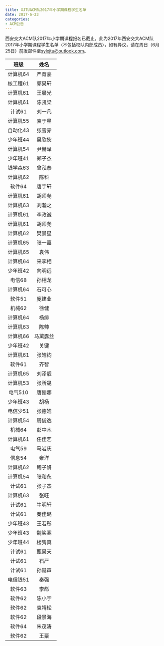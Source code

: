 ```yaml
---
title: XJTUACM队2017年小学期课程学生名单
date: 2017-6-23
categories:
- ACM公告
---
```


西安交大ACM队2017年小学期课程报名已截止，此为2017年西安交大ACM队2017年小学期课程学生名单（不包括校队内部成员），如有异议，请在周日（6月25日）前发邮件至[sylxjtu@outlook.com](mailto:sylxjtu@outlook.com)。

<!--more-->

| **班级** | **姓名**  |
|:--------:|:----------:|
| 计算机64 | 严育豪   |
| 核工程61 | 郭昊轩   |
| 计算机61 | 王晨光   |
| 计算机61 | 陈凯梁   |
| 计试61   | 刘一凡   |
| 计算机55 | 袁于星   |
| 自动化43 | 张雪霏   |
| 少年班44 | 吴欣狄   |
| 计算机54 | 尹赫泽   |
| 少年班41 | 郑子杰   |
| 钱学森63 | 曾泓泰   |
| 计算机62 | 陈科     |
| 软件64   | 唐宇轩   |
| 计算机61 | 胡师尧   |
| 计算机63 | 刘瀚之   |
| 计算机61 | 李政诚   |
| 计算机61 | 胡师尧   |
| 计算机62 | 樊景星   |
| 计算机65 | 张一嘉   |
| 计算机65 | 袁伟     |
| 计算机64 | 来李相   |
| 少年班42 | 向明远   |
| 电信68   | 孙相龙   |
| 计算机64 | 石可心   |
| 软件51   | 庞建业   |
| 机械62   | 徐健     |
| 计算机64 | 杨绯     |
| 计算机63 | 陈帅     |
| 计算机66 | 马黛露丝 |
| 少年班42 | 关键     |
| 计算机61 | 张皓钧   |
| 软件61   | 齐智     |
| 计算机65 | 刘泽靓   |
| 计算机53 | 张所晟   |
| 电气510  | 唐俪娜   |
| 少年班43 | 胡杨     |
| 电信少51 | 张德皓   |
| 计算机54 | 周俊逸   |
| 机械64   | 彭中木   |
| 计算机61 | 任佳艺   |
| 电气59   | 马岩庆   |
| 信息54   | 雍洋     |
| 计算机62 | 鲍子妍   |
| 计算机54 | 张和永   |
| 计试61   | 张子杰   |
| 计算机63 | 张旺     |
| 计试61   | 牛明轩   |
| 计试61   | 秦佳璐   |
| 少年班43 | 王若彤   |
| 少年班43 | 魏笑寒   |
| 少年班44 | 楼隽真   |
| 计试61   | 甄昊天   |
| 计试61   | 石严     |
| 计试61   | 孙赫声   |
| 电信钱51 | 秦强     |
| 软件63   | 李彪     |
| 软件62   | 陈小宇   |
| 软件62   | 袁靖松   |
| 软件62   | 段景海   |
| 软件64   | 朱茂涛   |
| 软件62   | 王粟     |